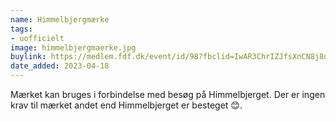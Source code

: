```yaml
---
name: Himmelbjergmærke
tags:
- uofficielt
image: himmelbjergmaerke.jpg
buylink: https://medlem.fdf.dk/event/id/98?fbclid=IwAR3ChrIZJfsXnCN8j8dRvEY6ll8nj0WbI82enK3LSufOWOQEP1Alvg--Sww
date_added: 2023-04-18
---
```

Mærket kan bruges i forbindelse med besøg på Himmelbjerget. Der er ingen krav til mærket andet end Himmelbjerget er besteget 😊.

